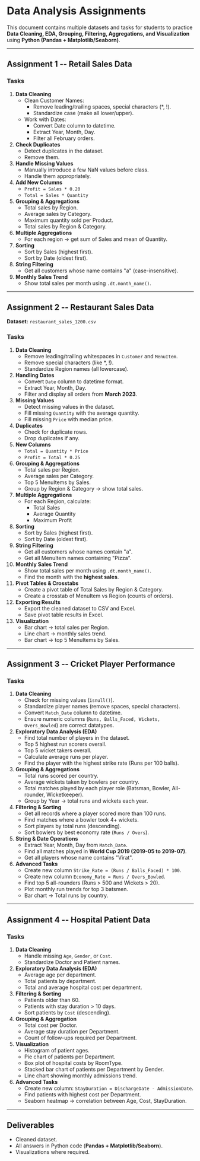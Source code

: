 #  Data Analysis Assignments

This document contains multiple datasets and tasks for students to
practice **Data Cleaning, EDA, Grouping, Filtering, Aggregations, and
Visualization** using **Python (Pandas + Matplotlib/Seaborn)**.

------------------------------------------------------------------------

## Assignment 1 -- Retail Sales Data

### Tasks

1.  **Data Cleaning**
    -   Clean Customer Names:
        -   Remove leading/trailing spaces, special characters (\*, !).
        -   Standardize case (make all lower/upper).
    -   Work with Dates:
        -   Convert Date column to datetime.
        -   Extract Year, Month, Day.
        -   Filter all February orders.
2.  **Check Duplicates**
    -   Detect duplicates in the dataset.
    -   Remove them.
3.  **Handle Missing Values**
    -   Manually introduce a few NaN values before class.
    -   Handle them appropriately.
4.  **Add New Columns**
    -   `Profit = Sales * 0.20`
    -   `Total = Sales * Quantity`
5.  **Grouping & Aggregations**
    -   Total sales by Region.
    -   Average sales by Category.
    -   Maximum quantity sold per Product.
    -   Total sales by Region & Category.
6.  **Multiple Aggregations**
    -   For each region → get sum of Sales and mean of Quantity.
7.  **Sorting**
    -   Sort by Sales (highest first).
    -   Sort by Date (oldest first).
8.  **String Filtering**
    -   Get all customers whose name contains "a" (case-insensitive).
9.  **Monthly Sales Trend**
    -   Show total sales per month using `.dt.month_name()`.

------------------------------------------------------------------------

##  Assignment 2 -- Restaurant Sales Data

**Dataset:** `restaurant_sales_1200.csv`

### Tasks

1.  **Data Cleaning**
    -   Remove leading/trailing whitespaces in `Customer` and
        `MenuItem`.
    -   Remove special characters (like \*, !).
    -   Standardize Region names (all lowercase).
2.  **Handling Dates**
    -   Convert `Date` column to datetime format.
    -   Extract Year, Month, Day.
    -   Filter and display all orders from **March 2023**.
3.  **Missing Values**
    -   Detect missing values in the dataset.
    -   Fill missing `Quantity` with the average quantity.
    -   Fill missing `Price` with median price.
4.  **Duplicates**
    -   Check for duplicate rows.
    -   Drop duplicates if any.
5.  **New Columns**
    -   `Total = Quantity * Price`
    -   `Profit = Total * 0.25`
6.  **Grouping & Aggregations**
    -   Total sales per Region.
    -   Average sales per Category.
    -   Top 5 MenuItems by Sales.
    -   Group by Region & Category → show total sales.
7.  **Multiple Aggregations**
    -   For each Region, calculate:
        -   Total Sales
        -   Average Quantity
        -   Maximum Profit
8.  **Sorting**
    -   Sort by Sales (highest first).
    -   Sort by Date (oldest first).
9.  **String Filtering**
    -   Get all customers whose names contain "a".
    -   Get all MenuItem names containing "Pizza".
10. **Monthly Sales Trend**
    -   Show total sales per month using `.dt.month_name()`.
    -   Find the month with the **highest sales**.
11. **Pivot Tables & Crosstabs**
    -   Create a pivot table of Total Sales by Region & Category.
    -   Create a crosstab of MenuItem vs Region (counts of orders).
12. **Exporting Results**
    -   Export the cleaned dataset to CSV and Excel.
    -   Save pivot table results in Excel.
13. **Visualization**
    -   Bar chart → total sales per Region.
    -   Line chart → monthly sales trend.
    -   Bar chart → top 5 MenuItems by Sales.

------------------------------------------------------------------------

##  Assignment 3 -- Cricket Player Performance

### Tasks

1.  **Data Cleaning**
    -   Check for missing values (`isnull()`).
    -   Standardize player names (remove spaces, special characters).
    -   Convert `Match_Date` column to datetime.
    -   Ensure numeric columns
        (`Runs, Balls_Faced, Wickets, Overs_Bowled`) are correct
        datatypes.
2.  **Exploratory Data Analysis (EDA)**
    -   Find total number of players in the dataset.
    -   Top 5 highest run scorers overall.
    -   Top 5 wicket takers overall.
    -   Calculate average runs per player.
    -   Find the player with the highest strike rate (Runs per 100
        balls).
3.  **Grouping & Aggregations**
    -   Total runs scored per country.
    -   Average wickets taken by bowlers per country.
    -   Total matches played by each player role (Batsman, Bowler,
        All-rounder, Wicketkeeper).
    -   Group by Year → total runs and wickets each year.
4.  **Filtering & Sorting**
    -   Get all records where a player scored more than 100 runs.
    -   Find matches where a bowler took 4+ wickets.
    -   Sort players by total runs (descending).
    -   Sort bowlers by best economy rate (`Runs / Overs`).
5.  **String & Date Operations**
    -   Extract Year, Month, Day from `Match_Date`.
    -   Find all matches played in **World Cup 2019 (2019-05 to
        2019-07)**.
    -   Get all players whose name contains "Virat".
6.  **Advanced Tasks**
    -   Create new column `Strike_Rate = (Runs / Balls_Faced) * 100`.
    -   Create new column `Economy_Rate = Runs / Overs_Bowled`.
    -   Find top 5 all-rounders (Runs \> 500 and Wickets \> 20).
    -   Plot monthly run trends for top 3 batsmen.
    -   Bar chart → Total runs by country.

------------------------------------------------------------------------

##  Assignment 4 -- Hospital Patient Data

### Tasks

1.  **Data Cleaning**
    -   Handle missing `Age`, `Gender`, or `Cost`.
    -   Standardize Doctor and Patient names.
2.  **Exploratory Data Analysis (EDA)**
    -   Average age per department.
    -   Total patients by department.
    -   Total and average hospital cost per department.
3.  **Filtering & Sorting**
    -   Patients older than 60.
    -   Patients with stay duration \> 10 days.
    -   Sort patients by `Cost` (descending).
4.  **Grouping & Aggregation**
    -   Total cost per Doctor.
    -   Average stay duration per Department.
    -   Count of follow-ups required per Department.
5.  **Visualization**
    -   Histogram of patient ages.
    -   Pie chart of patients per Department.
    -   Box plot of hospital costs by RoomType.
    -   Stacked bar chart of patients per Department by Gender.
    -   Line chart showing monthly admissions trend.
6.  **Advanced Tasks**
    -   Create new column:
        `StayDuration = DischargeDate - AdmissionDate`.
    -   Find patients with highest cost per Department.
    -   Seaborn heatmap → correlation between Age, Cost, StayDuration.

------------------------------------------------------------------------

##  Deliverables

-   Cleaned dataset.
-   All answers in Python code (**Pandas + Matplotlib/Seaborn**).
-   Visualizations where required.

